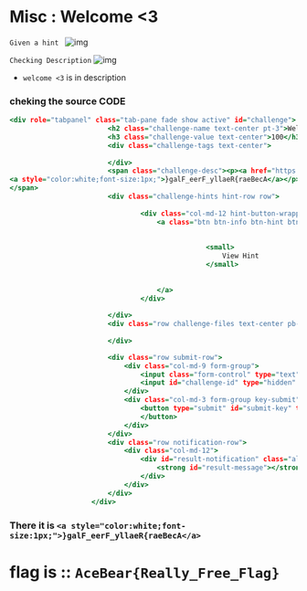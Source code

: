 # Misc : Welcome <3

`Given a hint `
![img](https://raw.githubusercontent.com/D1r3Wolf/CTF-writeups/master/Acebear-2019/Welcome/img/hint.png)

`Checking Description`
![img](https://raw.githubusercontent.com/D1r3Wolf/CTF-writeups/master/Acebear-2019/Welcome/img/disc.png)

* `welcome <3` is in description 
### cheking the source CODE
```htm
<div role="tabpanel" class="tab-pane fade show active" id="challenge">
						<h2 class="challenge-name text-center pt-3">Welcome &lt;3</h2>
						<h3 class="challenge-value text-center">100</h3>
						<div class="challenge-tags text-center">
							
						</div>
						<span class="challenge-desc"><p><a href="https://scoreboard.acebear.team">Free Flag</a>
<a style="color:white;font-size:1px;">}galF_eerF_yllaeR{raeBecA</a></p>
</span>
						<div class="challenge-hints hint-row row">
							
								<div class="col-md-12 hint-button-wrapper text-center mb-3">
									<a class="btn btn-info btn-hint btn-block" href="javascript:;" onclick="javascript:loadhint(2)">
										
											
												<small>
													View Hint
												</small>
											
										
									</a>
								</div>
							
						</div>
						<div class="row challenge-files text-center pb-3">
							
						</div>

						<div class="row submit-row">
							<div class="col-md-9 form-group">
								<input class="form-control" type="text" name="answer" id="submission-input" placeholder="Flag">
								<input id="challenge-id" type="hidden" value="13">
							</div>
							<div class="col-md-3 form-group key-submit">
								<button type="submit" id="submit-key" tabindex="5" class="btn btn-md btn-outline-secondary float-right">Submit
								</button>
							</div>
						</div>
						<div class="row notification-row">
							<div class="col-md-12">
								<div id="result-notification" class="alert alert-dismissable text-center w-100" role="alert" style="display: none;">
									<strong id="result-message"></strong>
								</div>
							</div>
						</div>
					</div>
```

### There it is `<a style="color:white;font-size:1px;">}galF_eerF_yllaeR{raeBecA</a>`

# flag is :: `AceBear{Really_Free_Flag}`